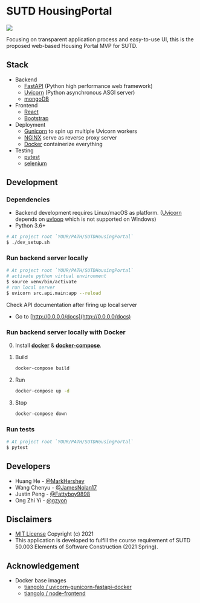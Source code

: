 # SUTD HousingPortal

![](https://github.com/MarkHershey/SUTDHousingPortal/workflows/CI/badge.svg?branch=master)

Focusing on transparent application process and easy-to-use UI, this is the proposed web-based Housing Portal MVP for SUTD.

## Stack

-   Backend
    -   [FastAPI](https://fastapi.tiangolo.com/) (Python high performance web framework)
    -   [Uvicorn](https://www.uvicorn.org/) (Python asynchronous ASGI server)
    -   [mongoDB](https://www.mongodb.com/)
-   Frontend
    -   [React](https://reactjs.org/)
    -   [Bootstrap](https://getbootstrap.com/)
-   Deployment
    -   [Gunicorn](https://gunicorn.org/) to spin up multiple Uvicorn workers
    -   [NGINX](https://www.nginx.com/) serve as reverse proxy server
    -   [Docker](https://www.docker.com/) containerize everything
-   Testing
    -   [pytest](https://docs.pytest.org/en/stable/)
    -   [selenium](https://selenium-python.readthedocs.io/)

## Development

### Dependencies

-   Backend development requires Linux/macOS as platform. ([Uvicorn](https://www.uvicorn.org/) depends on [uvloop](https://github.com/MagicStack/uvloop) which is not supported on Windows)
-   Python 3.6+

```bash
# At project root `YOUR/PATH/SUTDHousingPortal`
$ ./dev_setup.sh
```

### Run backend server locally

```bash
# At project root `YOUR/PATH/SUTDHousingPortal`
# activate python virtual environment
$ source venv/bin/activate
# run local server
$ uvicorn src.api.main:app --reload
```

Check API documentation after firing up local server

-   Go to [http://0.0.0.0/docs](http://0.0.0.0/docs)

### Run backend server locally with Docker

0. Install [**docker**](https://docs.docker.com/engine/install/) & [**docker-compose**](https://docs.docker.com/compose/install/).

1. Build
    ```bash
    docker-compose build
    ```
2. Run
    ```bash
    docker-compose up -d
    ```
3. Stop
    ```bash
    docker-compose down
    ```

### Run tests

```bash
# At project root `YOUR/PATH/SUTDHousingPortal`
$ pytest
```

## Developers

-   Huang He - [@MarkHershey](https://github.com/MarkHershey)
-   Wang Chenyu - [@JamesNolan17](https://github.com/JamesNolan17)
-   Justin Peng - [@Fattyboy9898](https://github.com/Fattyboy9898)
-   Ong Zhi Yi - [@gzyon](https://github.com/gzyon)

## Disclaimers

-   [MIT License](LICENSE) Copyright (c) 2021
-   This application is developed to fulfill the course requirement of SUTD 50.003 Elements of Software Construction (2021 Spring).

## Acknowledgement

-   Docker base images
    -   [tiangolo / uvicorn-gunicorn-fastapi-docker](https://github.com/tiangolo/uvicorn-gunicorn-fastapi-docker)
    -   [tiangolo / node-frontend](https://github.com/tiangolo/node-frontend)
